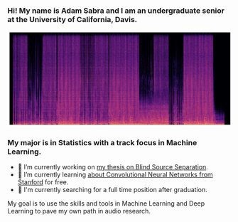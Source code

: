 ### Hi! My name is Adam Sabra and I am an undergraduate senior at the University of California, Davis.
![](https://github.com/theadamsabra/theadamsabra/blob/master/spec.png?raw=true)
### My major is in Statistics with a track focus in Machine Learning.



- 🔭 I’m currently working on [my thesis on Blind Source Separation](https://github.com/theadamsabra/Audio-Source-Separation-Undergraduate-Thesis).
- 🌱 I’m currently learning [about Convolutional Neural Networks from Stanford](https://www.youtube.com/playlist?list=PL3FW7Lu3i5JvHM8ljYj-zLfQRF3EO8sYv) for free.
- 💼 I'm currently searching for a full time position after graduation.

My goal is to use the skills and tools in Machine Learning and Deep Learning to pave my own path in audio research.
